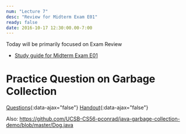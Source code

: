 ```yaml
---
num: "Lecture 7"
desc: "Review for Midterm Exam E01"
ready: false
date: 2016-10-17 12:30:00.00-7:00
---
```


Today will be primarily focused on Exam Review

* [Study guide for Midterm Exam E01](/exam/e01/)



# Practice Question on Garbage Collection

[Questions](/exam/e01/cs56_f16_e01_practice_c/){:data-ajax="false"}&nbsp;[Handout](/exam/e01/cs56_f16_e01_practice_c/handout/){:data-ajax="false"}

Also: <https://github.com/UCSB-CS56-pconrad/java-garbage-collection-demo/blob/master/Dog.java>
